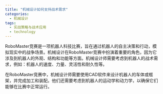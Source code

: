 ```yaml
---  
title: "机械设计如何支持战术需求"  
categories:  
  - 机械设计  
tags: 
  - 实战策略与战术应用 
  - technology  
---  
```


RoboMaster竞赛是一项机器人科技比赛，旨在通过机器人的自主决策和行动，模拟现实中的战争场景。机械设计在RoboMaster竞赛中扮演着重要的角色，因为它涉及到机器人的外观、结构和功能等方面。机械设计师需要考虑到机器人的战术需求，例如：机器人的速度、力量、灵活性和耐久性等。 

在RoboMaster竞赛中，机械设计师需要使用CAD软件来设计机器人的车体或框架，并完成加工和装配。他们还需要考虑到机器人的运动学和动力学，以确保它们能够在比赛中正常运行。  
